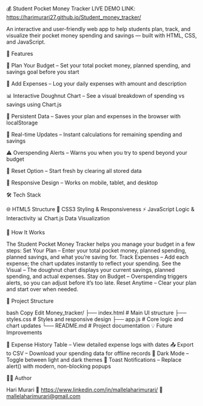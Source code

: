 💰 Student Pocket Money Tracker
LIVE DEMO LINK: https://harimurari27.github.io/Student_money_tracker/

An interactive and user-friendly web app to help students plan, track, and visualize their pocket money spending and savings — built with HTML, CSS, and JavaScript.

🚀 Features

📝 Plan Your Budget – Set your total pocket money, planned spending, and savings goal before you start

💸 Add Expenses – Log your daily expenses with amount and description

📊 Interactive Doughnut Chart – See a visual breakdown of spending vs savings using Chart.js

💾 Persistent Data – Saves your plan and expenses in the browser with localStorage

🔄 Real-time Updates – Instant calculations for remaining spending and savings

⚠️ Overspending Alerts – Warns you when you try to spend beyond your budget

🧹 Reset Option – Start fresh by clearing all stored data

📱 Responsive Design – Works on mobile, tablet, and desktop

🛠 Tech Stack


🌐 HTML5	Structure
🎨 CSS3	Styling & Responsiveness
⚡ JavaScript	Logic & Interactivity
📊 Chart.js	Data Visualization

📖 How It Works

The Student Pocket Money Tracker helps you manage your budget in a few steps:
Set Your Plan – Enter your total pocket money, planned spending, planned savings, and what you’re saving for.
Track Expenses – Add each expense; the chart updates instantly to reflect your spending.
See the Visual – The doughnut chart displays your current savings, planned spending, and actual expenses.
Stay on Budget – Overspending triggers alerts, so you can adjust before it’s too late.
Reset Anytime – Clear your plan and start over when needed.

📂 Project Structure

bash
Copy
Edit
Money_tracker/
├── index.html    # Main UI structure
├── styles.css    # Styles and responsive design
├── app.js        # Core logic and chart updates
└── README.md     # Project documentation
💡 Future Improvements

📜 Expense History Table – View detailed expense logs with dates
📤 Export to CSV – Download your spending data for offline records
🌙 Dark Mode – Toggle between light and dark themes
🔔 Toast Notifications – Replace alert() with modern, non-blocking popups

🧑‍💻 Author

Hari Murari
🔗 https://www.linkedin.com/in/mallelaharimurari/
📧 mallelaharimurari@gmail.com
